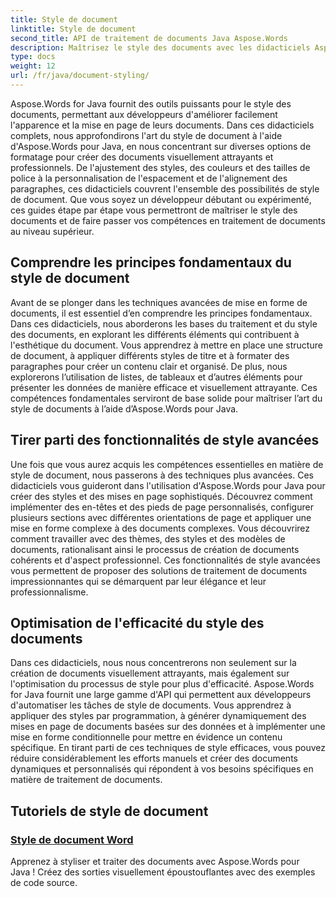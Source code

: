 ```yaml
---
title: Style de document
linktitle: Style de document
second_title: API de traitement de documents Java Aspose.Words
description: Maîtrisez le style des documents avec les didacticiels Aspose.Words pour Java. Apprenez des techniques de formatage avancées pour des documents visuellement attrayants et efficaces.
type: docs
weight: 12
url: /fr/java/document-styling/
---
```


Aspose.Words for Java fournit des outils puissants pour le style des documents, permettant aux développeurs d'améliorer facilement l'apparence et la mise en page de leurs documents. Dans ces didacticiels complets, nous approfondirons l'art du style de document à l'aide d'Aspose.Words pour Java, en nous concentrant sur diverses options de formatage pour créer des documents visuellement attrayants et professionnels. De l'ajustement des styles, des couleurs et des tailles de police à la personnalisation de l'espacement et de l'alignement des paragraphes, ces didacticiels couvrent l'ensemble des possibilités de style de document. Que vous soyez un développeur débutant ou expérimenté, ces guides étape par étape vous permettront de maîtriser le style des documents et de faire passer vos compétences en traitement de documents au niveau supérieur.

## Comprendre les principes fondamentaux du style de document

Avant de se plonger dans les techniques avancées de mise en forme de documents, il est essentiel d’en comprendre les principes fondamentaux. Dans ces didacticiels, nous aborderons les bases du traitement et du style des documents, en explorant les différents éléments qui contribuent à l'esthétique du document. Vous apprendrez à mettre en place une structure de document, à appliquer différents styles de titre et à formater des paragraphes pour créer un contenu clair et organisé. De plus, nous explorerons l’utilisation de listes, de tableaux et d’autres éléments pour présenter les données de manière efficace et visuellement attrayante. Ces compétences fondamentales serviront de base solide pour maîtriser l’art du style de documents à l’aide d’Aspose.Words pour Java.

## Tirer parti des fonctionnalités de style avancées

Une fois que vous aurez acquis les compétences essentielles en matière de style de document, nous passerons à des techniques plus avancées. Ces didacticiels vous guideront dans l'utilisation d'Aspose.Words pour Java pour créer des styles et des mises en page sophistiqués. Découvrez comment implémenter des en-têtes et des pieds de page personnalisés, configurer plusieurs sections avec différentes orientations de page et appliquer une mise en forme complexe à des documents complexes. Vous découvrirez comment travailler avec des thèmes, des styles et des modèles de documents, rationalisant ainsi le processus de création de documents cohérents et d'aspect professionnel. Ces fonctionnalités de style avancées vous permettent de proposer des solutions de traitement de documents impressionnantes qui se démarquent par leur élégance et leur professionnalisme.

## Optimisation de l'efficacité du style des documents

Dans ces didacticiels, nous nous concentrerons non seulement sur la création de documents visuellement attrayants, mais également sur l'optimisation du processus de style pour plus d'efficacité. Aspose.Words for Java fournit une large gamme d'API qui permettent aux développeurs d'automatiser les tâches de style de documents. Vous apprendrez à appliquer des styles par programmation, à générer dynamiquement des mises en page de documents basées sur des données et à implémenter une mise en forme conditionnelle pour mettre en évidence un contenu spécifique. En tirant parti de ces techniques de style efficaces, vous pouvez réduire considérablement les efforts manuels et créer des documents dynamiques et personnalisés qui répondent à vos besoins spécifiques en matière de traitement de documents.

## Tutoriels de style de document
### [Style de document Word](./word-document-styling/)
Apprenez à styliser et traiter des documents avec Aspose.Words pour Java ! Créez des sorties visuellement époustouflantes avec des exemples de code source. 